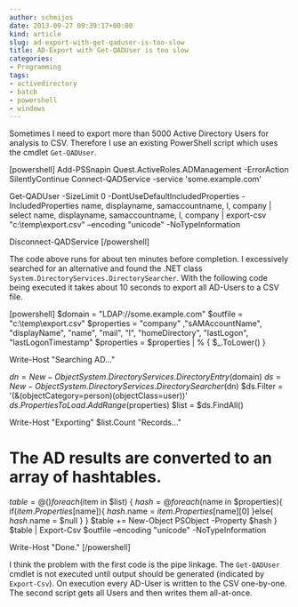 ```yaml
---
author: schmijos
date: 2013-09-27 09:39:17+00:00
kind: article
slug: ad-export-with-get-qaduser-is-too-slow
title: AD-Export with Get-QADUser is too slow
categories:
- Programming
tags:
- activedirectory
- batch
- powershell
- windows
---
```


Sometimes I need to export more than 5000 Active Directory Users for analysis to CSV. Therefore I use an existing PowerShell script which uses the cmdlet `Get-QADUser`.

[powershell]
Add-PSSnapin Quest.ActiveRoles.ADManagement -ErrorAction SilentlyContinue
Connect-QADService -service 'some.example.com' 

Get-QADUser -SizeLimit 0 -DontUseDefaultIncludedProperties 
	-IncludedProperties name, displayname, samaccountname, l, company |
	select name, displayname, samaccountname, l, company  |
	export-csv "c:\\temp\\export.csv" –encoding "unicode" -NoTypeInformation
	
Disconnect-QADService
[/powershell]

The code above runs for about ten minutes before completion. I excessively searched for an alternative and found the .NET class `System.DirectoryServices.DirectorySearcher`. With the following code being executed it takes about 10 seconds to export all AD-Users to a CSV file.

[powershell]
$domain = "LDAP://some.example.com"
$outfile = "c:\\temp\\export.csv"
$properties = "company" ,"sAMAccountName", "displayName", "name", 
	"mail", "l", "homeDirectory", "lastLogon", "lastLogonTimestamp"
$properties = $properties | % { $_.ToLower() }

Write-Host "Searching AD..."

$dn = New-Object System.DirectoryServices.DirectoryEntry($domain)
$ds = New-Object System.DirectoryServices.DirectorySearcher($dn)
$ds.Filter = '(&(objectCategory=person)(objectClass=user))'
$ds.PropertiesToLoad.AddRange($properties)
$list = $ds.FindAll()

Write-Host "Exporting" $list.Count "Records..."

# The AD results are converted to an array of hashtables.
$table = @()
foreach($item in $list) {
    $hash = @{}
    foreach($name in $properties){
        if($item.Properties[$name]){
            $hash.$name = $item.Properties[$name][0]
        }else{
            $hash.$name = $null
        }
    }
    $table += New-Object PSObject -Property $hash
}
$table | Export-Csv $outfile –encoding "unicode" -NoTypeInformation

Write-Host "Done."
[/powershell]

I think the problem with the first code is the pipe linkage. The `Get-QADUser` cmdlet is not executed until output should be generated (indicated by `Export-Csv`). On execution every AD-User is written to the CSV one-by-one. The second script gets all Users and then writes them all-at-once.
